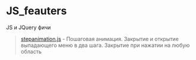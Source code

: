 # JS_feauters
JS и JQuery фичи

> <a href="vk.com">stepanimation.js</a> - Пошаговая анимация. Закрытие и открытие выпадающего меню в два шага. Закрытие при нажатии на любую область
